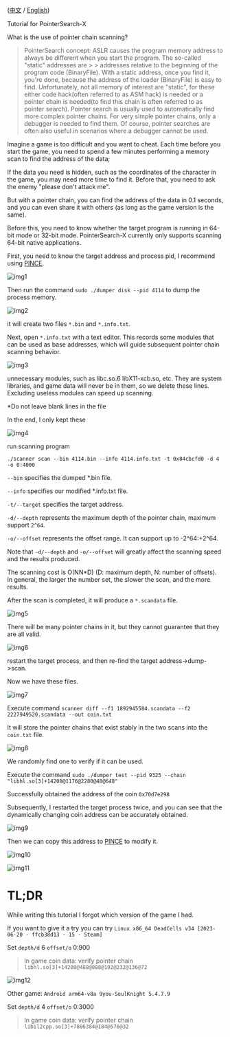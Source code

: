 ([中文](./zh.md) / [English](./en.md))

Tutorial for PointerSearch-X

What is the use of pointer chain scanning?

> PointerSearch concept:
> ASLR causes the program memory address to always be different when you start the program. The so-called "static" addresses are > > addresses relative to the beginning of the program code (BinaryFile). With a static address, once you find it, you're done, because the address of the loader (BinaryFile) is easy to find. Unfortunately, not all memory of interest are "static", for these either code hack(often referred to as ASM hack) is needed or a pointer chain is needed(to find this chain is often referred to as pointer search).
> Pointer search is usually used to automatically find more complex pointer chains. For very simple pointer chains, only a debugger is needed to find them. Of course, pointer searches are often also useful in scenarios where a debugger cannot be used.

Imagine a game is too difficult and you want to cheat. Each time before you start the game, you need to spend a few minutes performing a memory scan to find the address of the data;

If the data you need is hidden, such as the coordinates of the character in the game, you may need more time to find it. Before that, you need to ask the enemy "please don't attack me".

But with a pointer chain, you can find the address of the data in 0.1 seconds, and you can even share it with others (as long as the game version is the same).

Before this, you need to know whether the target program is running in 64-bit mode or 32-bit mode. PointerSearch-X currently only supports scanning 64-bit native applications.

First, you need to know the target address and process pid, I recommend using [PINCE](https://github.com/korcankaraokcu/PINCE).

![img1](img/1.png)

Then run the command `sudo ./dumper disk --pid 4114` to dump the process memory.

![img2](img/2.png)

it will create two files `*.bin` and `*.info.txt`.

Next, open `*.info.txt` with a text editor. This records some modules that can be used as base addresses, which will guide subsequent pointer chain scanning behavior.

![img3](img/3.png)

unnecessary modules, such as libc.so.6 libX11-xcb.so, etc. They are system libraries, and game data will never be in them, so we delete these lines. Excluding useless modules can speed up scanning.

*Do not leave blank lines in the file

In the end, I only kept these

![img4](img/4.png)

run scanning program

`./scanner scan --bin 4114.bin --info 4114.info.txt -t 0x84cbcfd0 -d 4 -o 0:4000`

`--bin` specifies the dumped *.bin file.

`--info` specifies our modified *.info.txt file.

`-t/--target` specifies the target address.

`-d/--depth` represents the maximum depth of the pointer chain, maximum support `2^64`.

`-o/--offset` represents the offset range. It can support up to -2^64:+2^64.

Note that `-d/--depth` and `-o/--offset` will greatly affect the scanning speed and the results produced.

The scanning cost is O(NN*D) (D: maximum depth, N: number of offsets). In general, the larger the number set, the slower the scan, and the more results.

After the scan is completed, it will produce a `*.scandata` file.

![img5](img/5.png)

There will be many pointer chains in it, but they cannot guarantee that they are all valid.

![img6](img/6.png)

restart the target process, and then re-find the target address->dump->scan.

Now we have these files.

![img7](img/7.png)

Execute command `scanner diff --f1 1892945584.scandata --f2 2227949520.scandata --out coin.txt`

It will store the pointer chains that exist stably in the two scans into the `coin.txt` file.

![img8](img/8.png)

We randomly find one to verify if it can be used.

Execute the command `sudo ./dumper test --pid 9325 --chain "libhl.so[3]+14208@1176@2280@48@648"`

Successfully obtained the address of the coin `0x70d7e298`

Subsequently, I restarted the target process twice, and you can see that the dynamically changing coin address can be accurately obtained.

![img9](img/9.png)

Then we can copy this address to [PINCE](https://github.com/korcankaraokcu/PINCE) to modify it.

![img10](img/10.png)

![img11](img/11.png)

# TL;DR

While writing this tutorial I forgot which version of the game I had.

If you want to give it a try you can try `Linux x86_64 DeadCells v34 [2023-06-20 - ffcb38d13 - 15 - Steam]`

Set `depth/d` 6 `offset/o` 0:900

> In game coin data: verify pointer chain `libhl.so[3]+14208@488@888@192@232@136@72`

![img12](img/12.png)

Other game: `Android arm64-v8a 9you-SoulKnight 5.4.7.9`

Set `depth/d` 4 `offset/o` 0:3000

> In game coin data: verify pointer chain `libil2cpp.so[3]+7806384@184@576@32`
